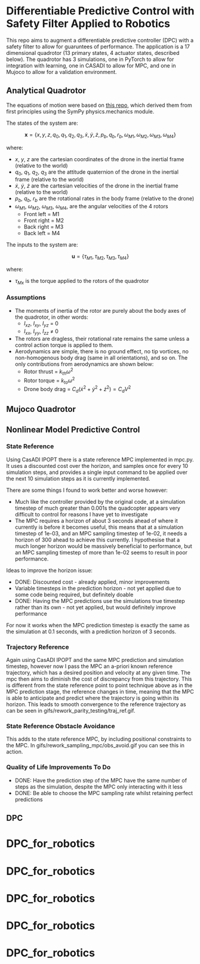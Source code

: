 # Differentiable Predictive Control with Safety Filter Applied to Robotics


This repo aims to augment a differentiable predictive controller (DPC) with a safety filter to allow for guaruntees of performance. The application is a 17 dimensional quadrotor (13 primary states, 4 actuator states, described below). The quadrotor has 3 simulations, one in PyTorch to allow for integration with learning, one in CASADI to allow for MPC, and one in Mujoco to allow for a validation environment.

## Analytical Quadrotor

The equations of motion were based on [this repo](https://github.com/bobzwik/Quadcopter_SimCon), which derived them from first principles using the SymPy physics.mechanics module.

The states of the system are:

$$\pmb{x} = \{x, y, z, q_0, q_1, q_2, q_3, \dot{x}, \dot{y}, \dot{z}, p_b, q_b, r_b, \omega_{M1}, \omega_{M2}, \omega_{M3}, \omega_{M4}\}$$

where:
- $x$, $y$, $z$ are the cartesian coordinates of the drone in the inertial frame (relative to the world)
- $q_0$, $q_1$, $q_2$, $q_3$ are the attitude quaternion of the drone in the inertial frame (relative to the world)
- $\dot{x}$, $\dot{y}$, $\dot{z}$ are the cartesian velocities of the drone in the inertial frame (relative to the world)
- $p_b$, $q_b$, $r_b$ are the rotational rates in the body frame (relative to the drone)
- $\omega_{M1}$, $\omega_{M2}$, $\omega_{M3}$, $\omega_{M4}$, are the angular velocities of the 4 rotors
    - Front left = M1
    - Front right = M2
    - Back right = M3
    - Back left = M4

The inputs to the system are:

$$\pmb{u} = \{ \tau_{M1}, \tau_{M2}, \tau_{M3}, \tau_{M4} \}$$

where:
- $\tau_{Mx}$ is the torque applied to the rotors of the quadrotor

### Assumptions

- The moments of inertia of the rotor are purely about the body axes of the quadrotor, in other words:
    - $I_{xz}$, $I_{xy}$, $I_{yz}$ = 0
    - $I_{xx}$, $I_{yy}$, $I_{zz}$ $\neq$ 0
- The rotors are dragless, their rotational rate remains the same unless a control action torque is applied to them.
- Aerodynamics are simple, there is no ground effect, no tip vortices, no non-homogenous body drag (same in all orientations), and so on. The only contributions from aerodynamics are shown below:
    - Rotor thrust = $k_{th} \omega^2$
    - Rotor torque = $k_{to} \omega^2$
    - Drone body drag = $C_d (\dot{x}^2 + \dot{y}^2 + \dot{z}^2) = C_d V^2$

## Mujoco Quadrotor



## Nonlinear Model Predictive Control

### State Reference

Using CasADI IPOPT there is a state reference MPC implemented in mpc.py. It uses a discounted cost over the horizon, and samples once for every 10 simulation steps, and provides a single input command to be applied over the next 10 simulation steps as it is currently implemented.

There are some things I found to work better and worse however:
- Much like the controller provided by the original code, at a simulation timestep of much greater than 0.001s the quadcopter appears very difficult to control for reasons I have yet to investigate
- The MPC requires a horizon of about 3 seconds ahead of where it currently is before it becomes useful, this means that at a simulation timestep of 1e-03, and an MPC sampling timestep of 1e-02, it needs a horizon of 300 ahead to achieve this currently. I hypothesise that a much longer horizon would be massively beneficial to performance, but an MPC sampling timestep of more than 1e-02 seems to result in poor performance.

Ideas to improve the horizon issue:
- DONE: Discounted cost - already applied, minor improvements
- Variable timesteps in the prediction horizon - not yet applied due to some code being required, but definitely doable
- DONE: Having the MPC predictions use the simulations true timestep rather than its own - not yet applied, but would definitely improve performance

For now it works when the MPC prediction timestep is exactly the same as the simulation at 0.1 seconds, with a prediction horizon of 3 seconds.

### Trajectory Reference

Again using CasADI IPOPT and the same MPC prediction and simulation timestep, however now I pass the MPC an a-priori known reference trajectory, which has a desired position and velocity at any given time. The mpc then aims to diminish the cost of discrepancy from this trajectory. This is different from the state reference point to point technique above as in the MPC prediction stage, the reference changes in time, meaning that the MPC is able to anticipate and predict where the trajectory is going within its horizon. This leads to smooth convergence to the reference trajectory as can be seen in gifs/rework_parity_testing/traj_ref.gif.

### State Reference Obstacle Avoidance

This adds to the state reference MPC, by including positional constraints to the MPC. In gifs/rework_sampling_mpc/obs_avoid.gif you can see this in action.

### Quality of Life Improvements To Do

- DONE: Have the prediction step of the MPC have the same number of steps as the simulation, despite the MPC only interacting with it less
- DONE: Be able to choose the MPC sampling rate whilst retaining perfect predictions 


## DPC

# DPC_for_robotics
# DPC_for_robotics
# DPC_for_robotics
# DPC_for_robotics
# DPC_for_robotics
